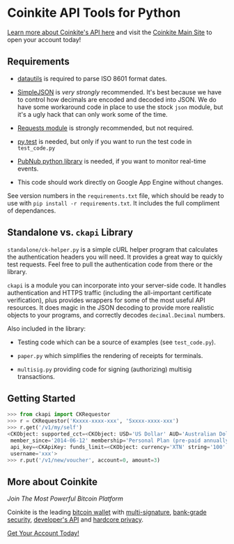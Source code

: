 # Coinkite API Tools for Python 

[Learn more about Coinkite's API here](https://docs.coinkite.com/)
and visit the [Coinkite Main Site](https://coinkite.com/) to open your
account today!

## Requirements

- [datautils](http://labix.org/python-dateutil) is required to parse ISO 8601 format dates.

- [SimpleJSON](http://simplejson.readthedocs.org/en/latest/) is
  *very strongly* recommended. It's best because we have to control how decimals are
  encoded and decoded into JSON. We do have some workaround code in place to use the
  stock `json` module, but it's a ugly hack that can only work some of the time.

- [Requests module](http://docs.python-requests.org/en/latest/) is strongly
  recommended, but not required.

- [py.test](http://pytest.org/) is needed, but only if you want to
  run the test code in `test_code.py`

- [PubNub python library](https://github.com/pubnub/python) is needed,
  if you want to monitor real-time events.

- This code should work directly on Google App Engine without changes.

See version numbers in the `requirements.txt` file, which should
be ready to use with `pip install -r requirements.txt`. It includes
the full compliment of dependances.

## Standalone vs. `ckapi` Library

`standalone/ck-helper.py` is a simple cURL helper program that calculates the
authentication headers you will need. It provides a great way to quickly test
requests. Feel free to pull the authentication code from there or the library.

`ckapi` is a module you can incorporate into your server-side code.
It handles authentication and HTTPS traffic (including the all-important
certificate verification), plus provides wrappers for some of the
most useful API resources. It does magic in the JSON decoding to
provide more realistic objects to your programs, and correctly
decodes `decimal.Decimal` numbers.

Also included in the library:

- Testing code which can be a source of examples (see `test_code.py`).

- `paper.py` which simplifies the rendering of receipts for terminals.

- `multisig.py` providing code for signing (authorizing) multisig transactions.

## Getting Started

````python
>>> from ckapi import CKRequestor
>>> r = CKRequestor('Kxxxx-xxxx-xxx', 'Sxxxx-xxxx-xxx')
>>> r.get('/v1/my/self')
<CKObject: supported_cct=<CKObject: USD='US Dollar' AUD='Australian Dollar' CHF='Swiss Franc' KRW='Won' CNY='Yuan Renminbi' LTC='Litecoin' BLK='Blackcoin' NZD='New Zealand Dollar' XTN='Bitcoin Testnet' EUR='Euro' RUB='Russian Ruble' JPY='Yen' BRL='Brazilian Real' BTC='Bitcoin' PLN='Zloty' CAD='Canadian Dollar' SEK='Swedish Krona' GBP='Pound Sterling'>
 member_since='2014-06-12' membership='Personal Plan (pre-paid annually)'
 api_key=<CKApiKey: funds_limit=<CKObject: currency='XTN' string='100' pretty=u'\u2740 100.0 XTN' integer_scale=8 integer=10000000000 decimal=100> CK_refnum='09B724B100-9A3B47' max_request_rate=0 memo='All access' source_ip=None CK_type='CKApiKey' api_key='Kxxx-xxx-xxx' permissions=['term', 'read', 'send2', 'send', 'xfer', 'recv', 'events']>
 username='xxx'>
>>> r.put('/v1/new/voucher', account=0, amount=3)
````


## More about Coinkite

_Join The Most Powerful Bitcoin Platform_

Coinkite is the leading [bitcoin wallet](/faq/features) with [multi-signature](/faq/multisig), [bank-grade security](/faq/security), [developer's API](/faq/developers) and [hardcore privacy](/privacy).

[Get Your Account Today!](https://coinkite.com/)


